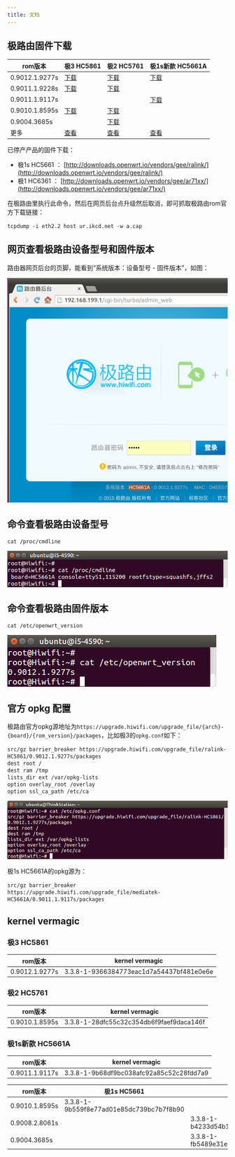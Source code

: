```yaml
---
title: 文档
---
```


## 极路由固件下载

rom版本        | 极3 HC5861 | 极2 HC5761 | 极1s新款 HC5661A
---------------|------------|------------|-----------------
0.9012.1.9277s | [下载](http://ur.ikcd.net/HC5861-sysupgrade-20150603-15fa16e2.bin) | [下载](http://ur.ikcd.net/HC5761-sysupgrade-20150603-3356d35e.bin) | [下载](http://ur.ikcd.net/HC5661A-sysupgrade-20150603-d1929a87.bin)
0.9011.1.9228s | [下载](http://ur.ikcd.net/HC5861-sysupgrade-20150527-5bc6d079.bin) | [下载](http://ur.ikcd.net/HC5761-sysupgrade-20150527-99cca6fc.bin) | 
0.9011.1.9117s | | | [下载](http://ur.ikcd.net/HC5661A-sysupgrade-20150518-50bf0edc.bin) | |
0.9010.1.8595s | [下载](http://ur.ikcd.net/HC5861-sysupgrade-20150318-5db29eb5.bin) | [下载](http://ur.ikcd.net/HC5761-sysupgrade-20150319-21e48669.bin) | 
0.9004.3685s   | | [下载](http://ur.ikcd.net/HC5761-sysupgrade-2014060900.bin) | 
更多           | [查看](http://downloads.openwrt.io/vendors/gee/ralink/) | [查看](http://downloads.openwrt.io/vendors/gee/ralink/) | [查看](http://downloads.openwrt.io/vendors/gee/mediatek/)

已停产产品的固件下载：

 * 极1s HC5661 ： [http://downloads.openwrt.io/vendors/gee/ralink/](http://downloads.openwrt.io/vendors/gee/ralink/)
 * 极1 HC6361 ： [http://downloads.openwrt.io/vendors/gee/ar71xx/](http://downloads.openwrt.io/vendors/gee/ar71xx/)

在极路由里执行此命令，然后在网页后台点升级然后取消，即可抓取极路由rom官方下载链接：

```
tcpdump -i eth2.2 host ur.ikcd.net -w a.cap
```

## 网页查看极路由设备型号和固件版本

路由器网页后台的页脚，能看到“系统版本：设备型号 - 固件版本”，如图：

![gee device model and rom version in web](images/gee-device-model-and-rom-version-in-web.png)

## 命令查看极路由设备型号

```
cat /proc/cmdline
```

![gee device model in shell](images/gee-device-model-in-shell.png)

## 命令查看极路由固件版本

```
cat /etc/openwrt_version
```

![gee rom version in shell](images/gee-rom-version-in-shell.png)

## 官方 opkg 配置

极路由官方opkg源地址为`https://upgrade.hiwifi.com/upgrade_file/{arch}-{board}/{rom_version}/packages`，比如极3的`opkg.conf`如下：

```
src/gz barrier_breaker https://upgrade.hiwifi.com/upgrade_file/ralink-HC5861/0.9012.1.9277s/packages
dest root /
dest ram /tmp
lists_dir ext /var/opkg-lists
option overlay_root /overlay
option ssl_ca_path /etc/ca
```

![gee j3 opkg](images/gee-j3-opkg.png)

极1s HC5661A的opkg源为：

```
src/gz barrier_breaker https://upgrade.hiwifi.com/upgrade_file/mediatek-HC5661A/0.9011.1.9117s/packages
```

## kernel vermagic

### 极3 HC5861

rom版本        | kernel vermagic
---------------|----------------
0.9012.1.9277s | 3.3.8-1-9366384773eac1d7a54437bf481e0e6e

### 极2 HC5761

rom版本        | kernel vermagic
---------------|----------------
0.9010.1.8595s | 3.3.8-1-28dfc55c32c354db6f9faef9daca146f

### 极1s新款 HC5661A

rom版本        | kernel vermagic
---------------|----------------
0.9011.1.9117s | 3.3.8-1-9b68df9bc038afc92a85c52c28fdd7a9


rom版本        | 极1s HC5661 | 极1 HC6361
---------------|-------------|------------
0.9010.1.8595s | 3.3.8-1-9b559f8e77ad01e85dc739bc7b7f8b90 |
0.9008.2.8061s | | 3.3.8-1-b4233d54b1c65faf7ee539e246a3a6ff
0.9004.3685s   | | 3.3.8-1-fb5489e31e5354c05e417dc9e153f815

<!-- 多说评论框 start -->
<div class="ds-thread" data-thread-key="docs-gee" data-title="极路由" data-url="http://openwrt.io/docs/gee/"></div>
<!-- 多说评论框 end -->
